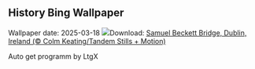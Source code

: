 ## History Bing Wallpaper
Wallpaper date: 2025-03-18
![](https://www.bing.com/th?id=OHR.BeckettBridge_EN-US9511078525_UHD.jpg&w=1000)Download: [Samuel Beckett Bridge, Dublin, Ireland (© Colm Keating/Tandem Stills + Motion)](https://www.bing.com/th?id=OHR.BeckettBridge_EN-US9511078525_UHD.jpg)

Auto get programm by LtgX
